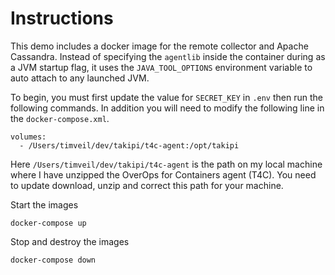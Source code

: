 # Instructions
This demo includes a docker image for the remote collector and Apache Cassandra.  Instead of specifying the `agentlib` inside the container during as a JVM startup flag, it uses the `JAVA_TOOL_OPTIONS` environment variable to auto attach to any launched JVM.

To begin, you must first update the value for `SECRET_KEY` in `.env` then run the following commands.  In addition you will need to modify the following line in the `docker-compose.xml`.

```
volumes:
  - /Users/timveil/dev/takipi/t4c-agent:/opt/takipi
```

Here `/Users/timveil/dev/takipi/t4c-agent` is the path on my local machine where I have unzipped the OverOps for Containers agent (T4C).  You need to update download, unzip and correct this path for your machine.


Start the images
```
docker-compose up
```

Stop and destroy the images
```
docker-compose down
```